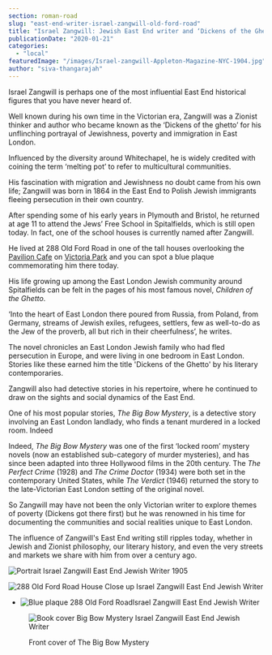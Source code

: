 ```yaml
---
section: roman-road
slug: "east-end-writer-israel-zangwill-old-ford-road"
title: "Israel Zangwill: Jewish East End writer and ‘Dickens of the Ghetto’"
publicationDate: "2020-01-21"
categories: 
  - "local"
featuredImage: "/images/Israel-zangwill-Appleton-Magazine-NYC-1904.jpg"
author: "siva-thangarajah"
---
```


Israel Zangwill is perhaps one of the most influential East End historical figures that you have never heard of.

Well known during his own time in the Victorian era, Zangwill was a Zionist thinker and author who became known as the ‘Dickens of the ghetto’ for his unflinching portrayal of Jewishness, poverty and immigration in East London. 

Influenced by the diversity around Whitechapel, he is widely credited with coining the term ‘melting pot’ to refer to multicultural communities.

His fascination with migration and Jewishness no doubt came from his own life; Zangwill was born in 1864 in the East End to Polish Jewish immigrants fleeing persecution in their own country.

After spending some of his early years in Plymouth and Bristol, he returned at age 11 to attend the Jews’ Free School in Spitalfields, which is still open today. In fact, one of the school houses is currently named after Zangwill. 

He lived at 288 Old Ford Road in one of the tall houses overlooking the [Pavilion Cafe](https://romanroadlondon.com/pavilion-victoria-park-cafe-a-sri-lankan-story/) on [Victoria Park](https://romanroadlondon.com/victoria-park-east-london-bow/) and you can spot a blue plaque commemorating him there today. 

His life growing up among the East London Jewish community around Spitalfields can be felt in the pages of his most famous novel, _Children of the Ghetto_.

‘Into the heart of East London there poured from Russia, from Poland, from Germany, streams of Jewish exiles, refugees, settlers, few as well-to-do as the Jew of the proverb, all but rich in their cheerfulness’, he writes.

The novel chronicles an East London Jewish family who had fled persecution in Europe, and were living in one bedroom in East London. Stories like these earned him the title 'Dickens of the Ghetto' by his literary contemporaries.

Zangwill also had detective stories in his repertoire, where he continued to draw on the sights and social dynamics of the East End. 

One of his most popular stories, _The Big Bow Mystery_, is a detective story involving an East London landlady, who finds a tenant murdered in a locked room. Indeed

Indeed, _The Big Bow Mystery_ was one of the first ‘locked room’ mystery novels (now an established sub-category of murder mysteries), and has since been adapted into three Hollywood films in the 20th century. The _The Perfect Crime_ (1928) and _The Crime Doctor_ (1934) were both set in the contemporary United States, while _The Verdict_ (1946) returned the story to the late-Victorian East London setting of the original novel.

So Zangwill may have not been the only Victorian writer to explore themes of poverty (Dickens got there first) but he was renowned in his time for documenting the communities and social realities unique to East London.

The influence of Zangwill's East End writing still ripples today, whether in Jewish and Zionist philosophy, our literary history, and even the very streets and markets we share with him from over a century ago.

![Portrait Israel Zangwill East End Jewish Writer 1905](/images/Israle-Zangwell-English-Zionist-leader-1905-1024x683.jpg)

![288 Old Ford Road House Close up Israel Zangwill East End Jewish Writer](/images/Israel-Zangwill-house-288-Old-Ford-Road-closeup-1024x683.jpg)

- ![Blue plaque 288 Old Ford RoadIsrael Zangwill East End Jewish Writer ](/images/Israel-Zangwill-blue-plaque-public-domain-Old-Ford-Road-1024x1365.jpg)

<figure>

![Book cover Big Bow Mystery Israel Zangwill East End Jewish Writer](/images/Big-Bow-Mystery-Dover-Publications-cover.jpg)

<figcaption>

Front cover of The Big Bow Mystery

</figcaption>

</figure>
